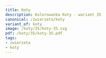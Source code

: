 ```yaml
---
title: Koty
description: Kolorowanka Koty - wariant 35
canonical: /zwierzeta/koty
variant_of: koty
image: /koty/35/koty-35.svg
pdf: /koty/35/koty-35.pdf
tags:
- zwierzeta
- koty
---
```

